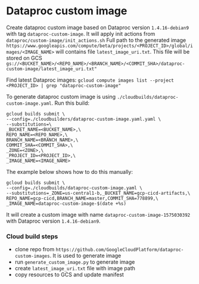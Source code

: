 # Dataproc custom image
Create dataproc custom image based on Dataproc version `1.4.16-debian9` with tag `dataproc-custom-image`.
It will apply init actions from `dataproc/custom-image/init_actions.sh`
Full path to the generated image `https://www.googleapis.com/compute/beta/projects/<PROJECT_ID>/global/images/<IMAGE_NAME>` will contains file `latest_image_uri.txt`. 
This file will be stored on GCS `gs://<BUCKET_NAME>/<REPO_NAME>/<BRANCH_NAME>/<COMMIT_SHA>/dataproc-custom-image/latest_image_uri.txt"` 

Find latest Dataproc images:
`gcloud compute images list --project <PROJECT_ID> | grep "dataproc-custom-image"`

To generate dataproc custom image is using `./cloudbuilds/dataproc-custom-image.yaml`.
Run this build:
```
gcloud builds submit \
--config=./cloudbuilders/dataproc-custom-image.yaml.yaml \
--substitutions=\
_BUCKET_NAME=<BUCKET_NAME>,\
REPO_NAME=<REPO_NAME>,\
BRANCH_NAME=<BRANCH_NAME>,\
COMMIT_SHA=<COMMIT_SHA>,\
_ZONE=<ZONE>,\
_PROJECT_ID=<PROJECT_ID>,\
_IMAGE_NAME=<IMAGE_NAME>
```
The example below shows how to do this manually:
```
gcloud builds submit \
--config=./cloudbuilds/dataproc-custom-image.yaml \
--substitutions=_ZONE=us-central1-b,_BUCKET_NAME=gcp-cicd-artifacts,\
REPO_NAME=gcp-cicd,BRANCH_NAME=master,COMMIT_SHA=778899,\
_IMAGE_NAME=dataproc-custom-image-$(date +%s)
```

It will create a custom image with name `dataproc-custom-image-1575030392` with Dataproc version `1.4.16-debian9`.

### Cloud build steps
- clone repo from `https://github.com/GoogleCloudPlatform/dataproc-custom-images`. It is used to generate image
- run `generate_custom_image.py` to generate image
- create `latest_image_uri.txt` file with image path
- copy resources to GCS and update manifest